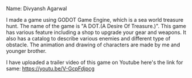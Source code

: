 Name: Divyansh Agarwal


I made a game using GODOT Game Engine, which is a sea world treasure hunt.
The name of the game is "A DOT.(A Desire Of Treasure.)". This game has various feature including a shop to upgrade your gear and weapons.
It also has a catalog to describe various enemies and different type of obstacle. The animation and drawing of characters are made by me and younger brother.

I have uploaded a trailer video of this game on Youtube here's the link for same: https://youtu.be/V-GcpFdjpcg